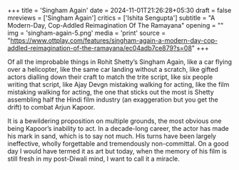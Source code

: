 +++
title = 'Singham Again'
date = 2024-11-01T21:26:28+05:30
draft = false
mreviews = ['Singham Again']
critics = ['Ishita Sengupta']
subtitle = "A Modern-Day, Cop-Addled Reimagination Of The Ramayana"
opening = ""
img = 'singham-again-5.png'
media = 'print'
source = "https://www.ottplay.com/features/singham-again-a-modern-day-cop-addled-reimagination-of-the-ramayana/ec04adb7ce879?s=08"
+++

Of all the improbable things in Rohit Shetty’s Singham Again, like a car flying over a helicopter, like the same car landing without a scratch, like gifted actors dialling down their craft to match the trite script, like six people writing that script, like Ajay Devgn mistaking walking for acting, like the film mistaking walking for acting, the one that sticks out the most is Shetty assembling half the Hindi film industry (an exaggeration but you get the drift) to combat Arjun Kapoor.

It is a bewildering proposition on multiple grounds, the most obvious one being Kapoor’s inability to act. In a decade-long career, the actor has made his mark in sand, which is to say not much. His turns have been largely ineffective, wholly forgettable and tremendously non-committal. On a good day I would have termed it as art but today, when the memory of his film is still fresh in my post-Diwali mind, I want to call it a miracle.
